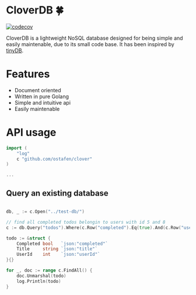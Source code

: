 # CloverDB :four_leaf_clover:

[![codecov](https://codecov.io/gh/ostafen/cloverDB/branch/main/graph/badge.svg?token=R06H8FR47O)](https://codecov.io/gh/ostafen/cloverDB)

CloverDB is a lightweight NoSQL database designed for being simple and easily maintenable, due to its small code base. It has been inspired by [tinyDB](https://github.com/msiemens/tinydb).

# Features

- Document oriented
- Written in pure Golang
- Simple and intuitive api
- Easily maintenable

# API usage

```go
import (
	"log"
	c "github.com/ostafen/clover"
)

...

```

## Query an existing database

```go

db, _ := c.Open("../test-db/")

// find all completed todos belongin to users with id 5 and 8
c := db.Query("todos").Where(c.Row("completed").Eq(true).And(c.Row("userId").In(5, 8)))

todo := &struct {
    Completed bool   `json:"completed"`
    Title     string `json:"title"`
    UserId    int    `json:"userId"`
}{}

for _, doc := range c.FindAll() {
    doc.Unmarshal(todo)
    log.Println(todo)
}
```
